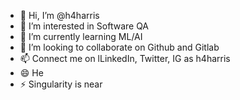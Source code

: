 - 👋 Hi, I’m @h4harris
- 👀 I’m interested in Software QA
- 🌱 I’m currently learning ML/AI
- 💞️ I’m looking to collaborate on Github and Gitlab
- 📫 Connect me on lLinkedIn, Twitter, IG as h4harris 
- 😄 He
- ⚡ Singularity is near

<!---
h4harris/h4harris is a ✨ special ✨ repository because its `README.md` (this file) appears on your GitHub profile.
You can click the Preview link to take a look at your changes.
--->
